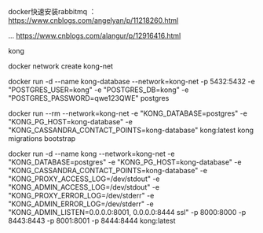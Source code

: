 docker快速安装rabbitmq  ： https://www.cnblogs.com/angelyan/p/11218260.html

... https://www.cnblogs.com/alangur/p/12916416.html



kong

docker network create kong-net

docker run -d --name kong-database --network=kong-net  -p 5432:5432  -e "POSTGRES_USER=kong" -e "POSTGRES_DB=kong"  -e "POSTGRES_PASSWORD=qwe123QWE"  postgres

docker run --rm --network=kong-net -e "KONG_DATABASE=postgres" -e "KONG_PG_HOST=kong-database" -e "KONG_CASSANDRA_CONTACT_POINTS=kong-database" kong:latest kong migrations bootstrap

docker run -d --name kong --network=kong-net -e "KONG_DATABASE=postgres"  -e "KONG_PG_HOST=kong-database" -e "KONG_CASSANDRA_CONTACT_POINTS=kong-database" -e "KONG_PROXY_ACCESS_LOG=/dev/stdout" -e "KONG_ADMIN_ACCESS_LOG=/dev/stdout"  -e "KONG_PROXY_ERROR_LOG=/dev/stderr"  -e "KONG_ADMIN_ERROR_LOG=/dev/stderr" -e "KONG_ADMIN_LISTEN=0.0.0.0:8001, 0.0.0.0:8444 ssl" -p 8000:8000 -p 8443:8443 -p 8001:8001 -p 8444:8444 kong:latest
